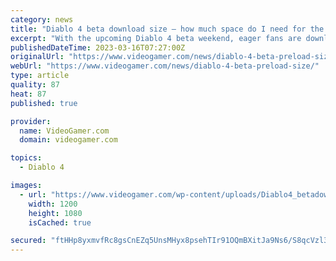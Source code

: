 ```yaml
---
category: news
title: "Diablo 4 beta download size – how much space do I need for the beta?"
excerpt: "With the upcoming Diablo 4 beta weekend, eager fans are downloading the client now in the hope of being able to play as soon as the gates of the RPG open up. Traditionally, Diablo games have been on ..."
publishedDateTime: 2023-03-16T07:27:00Z
originalUrl: "https://www.videogamer.com/news/diablo-4-beta-preload-size/"
webUrl: "https://www.videogamer.com/news/diablo-4-beta-preload-size/"
type: article
quality: 87
heat: 87
published: true

provider:
  name: VideoGamer.com
  domain: videogamer.com

topics:
  - Diablo 4

images:
  - url: "https://www.videogamer.com/wp-content/uploads/Diablo4_betadownloadscreen.jpg"
    width: 1200
    height: 1080
    isCached: true

secured: "ftHHp8yxmvfRc8gsCnEZq5UnsMHyx8psehTIr91OQmBXitJa9Ns6/S8qcVzl3zpuLXvuxJzH/U8UTyumPQBJM6/Woqd8JXcc9fVUEkxZ+Ordjx+X9XCN5jL+ObUTHzzj2ALMGMQTfxadmvJIpVYY6g4n0HWDstDzNRKk8/RDglStk+Q6s6GURQXggmtes9Y8nRr8T9U6H/IULNOZLGFGZTfga6aqprQDO2WXkpuDSWix8yf/TQdyW1mTV1QXUFF8Mg5egJFPTohqBolaWUYIO/njgRHuMRE0c9TAMOY1y5ptMzAOFCEF6oaY0GIiaINQlWA/XrlHMDdNT4QaQQ6VLONZxpV5MGsOz40E9QOa8ig=;s627xpIrVT4u3fBrfOxndg=="
---
```


